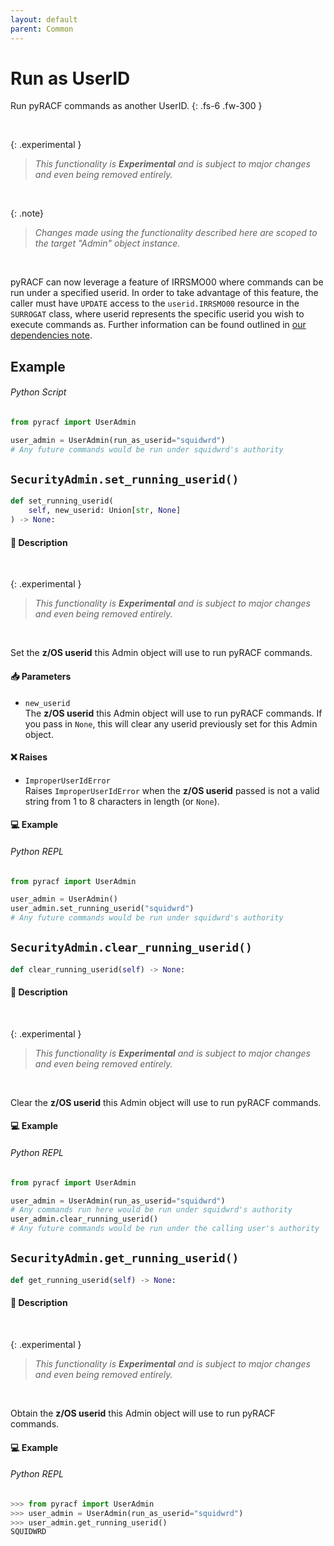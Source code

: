 ```yaml
---
layout: default
parent: Common
---
```


# Run as UserID

Run pyRACF commands as another UserID.
{: .fs-6 .fw-300 }

&nbsp;

{: .experimental }
> _This functionality is **Experimental** and is subject to major changes and even being removed entirely._

&nbsp;

{: .note}
> _Changes made using the functionality described here are scoped to the target "Admin" object instance._

&nbsp;

pyRACF can now leverage a feature of IRRSMO00 where commands can be run under a specified userid. In order to take advantage of this feature, the caller must have `UPDATE` access to the `userid.IRRSMO00` resource in the `SURROGAT` class, where userid represents the specific userid you wish to execute commands as. Further information can be found outlined in [our dependencies note](../../index).

## Example

###### Python Script
```python 
from pyracf import UserAdmin

user_admin = UserAdmin(run_as_userid="squidwrd")
# Any future commands would be run under squidwrd's authority
```

## `SecurityAdmin.set_running_userid()`

```python
def set_running_userid(
    self, new_userid: Union[str, None]
) -> None:
```

#### 📄 Description

&nbsp;

{: .experimental }
> _This functionality is **Experimental** and is subject to major changes and even being removed entirely._

&nbsp;

Set the **z/OS userid** this Admin object will use to run pyRACF commands.

#### 📥 Parameters
* `new_userid`<br>
  The **z/OS userid** this Admin object will use to run pyRACF commands. If you pass in `None`, this will clear any userid previously set for this Admin object.

#### ❌ Raises
* `ImproperUserIdError`<br>
  Raises `ImproperUserIdError` when the **z/OS userid** passed is not a valid string from 1 to 8 characters in length (or `None`).

#### 💻 Example

###### Python REPL
```python 
from pyracf import UserAdmin

user_admin = UserAdmin()
user_admin.set_running_userid("squidwrd")
# Any future commands would be run under squidwrd's authority
```

## `SecurityAdmin.clear_running_userid()`

```python
def clear_running_userid(self) -> None:
```

#### 📄 Description

&nbsp;

{: .experimental }
> _This functionality is **Experimental** and is subject to major changes and even being removed entirely._

&nbsp;

Clear the **z/OS userid** this Admin object will use to run pyRACF commands.

#### 💻 Example

###### Python REPL
```python 
from pyracf import UserAdmin

user_admin = UserAdmin(run_as_userid="squidwrd")
# Any commands run here would be run under squidwrd's authority
user_admin.clear_running_userid()
# Any future commands would be run under the calling user's authority
```

## `SecurityAdmin.get_running_userid()`

```python
def get_running_userid(self) -> None:
```

#### 📄 Description

&nbsp;

{: .experimental }
> _This functionality is **Experimental** and is subject to major changes and even being removed entirely._

&nbsp;

Obtain the **z/OS userid** this Admin object will use to run pyRACF commands.

#### 💻 Example

###### Python REPL
```python 
>>> from pyracf import UserAdmin
>>> user_admin = UserAdmin(run_as_userid="squidwrd")
>>> user_admin.get_running_userid()
SQUIDWRD
```